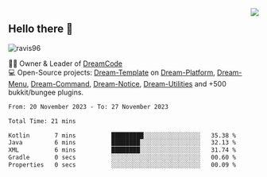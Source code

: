 <img align='right' src="https://github-readme-stats.vercel.app/api?username=Ravis96&show_icons=true">

## Hello there 👋
<p align="left"> <img src="https://komarev.com/ghpvc/?username=ravis96&label=Profile%20views&color=0e75b6&style=flat" alt="ravis96" /> </p>

👨‍💻 Owner & Leader of [DreamCode](https://github.com/DreamPoland) <br>
💻 Open-Source projects: [Dream-Template](https://github.com/DreamPoland/dream-template) on [Dream-Platform](https://github.com/DreamPoland/dream-platform), [Dream-Menu](https://github.com/DreamPoland/dream-menu), [Dream-Command](https://github.com/DreamPoland/dream-command), [Dream-Notice](https://github.com/DreamPoland/dream-notice), [Dream-Utilities](https://github.com/DreamPoland/dream-utilities) and +500 bukkit/bungee plugins.

<!--START_SECTION:waka-->

```txt
From: 20 November 2023 - To: 27 November 2023

Total Time: 21 mins

Kotlin       7 mins          █████████░░░░░░░░░░░░░░░░   35.38 %
Java         6 mins          ████████░░░░░░░░░░░░░░░░░   32.13 %
XML          6 mins          ████████░░░░░░░░░░░░░░░░░   31.74 %
Gradle       0 secs          ░░░░░░░░░░░░░░░░░░░░░░░░░   00.60 %
Properties   0 secs          ░░░░░░░░░░░░░░░░░░░░░░░░░   00.09 %
```

<!--END_SECTION:waka-->

